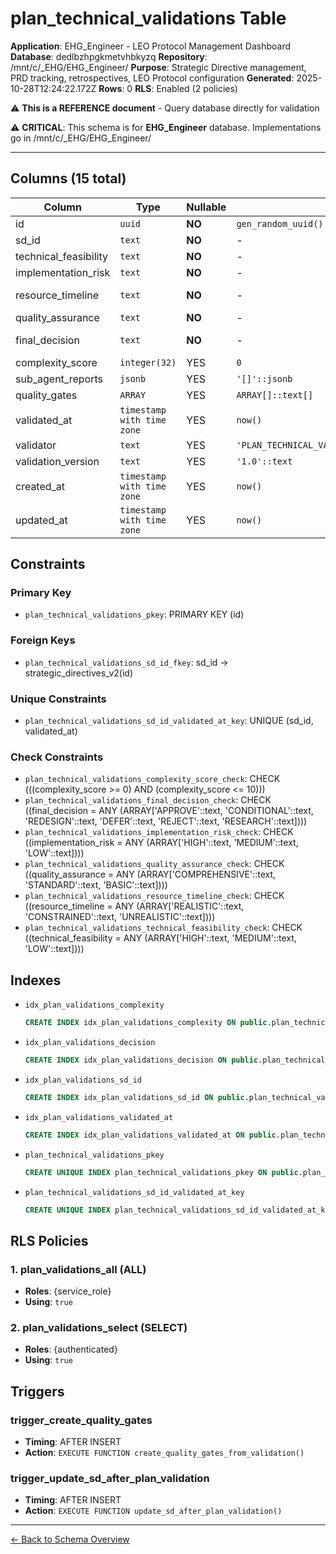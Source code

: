 # plan_technical_validations Table

**Application**: EHG_Engineer - LEO Protocol Management Dashboard
**Database**: dedlbzhpgkmetvhbkyzq
**Repository**: /mnt/c/_EHG/EHG_Engineer/
**Purpose**: Strategic Directive management, PRD tracking, retrospectives, LEO Protocol configuration
**Generated**: 2025-10-28T12:24:22.172Z
**Rows**: 0
**RLS**: Enabled (2 policies)

⚠️ **This is a REFERENCE document** - Query database directly for validation

⚠️ **CRITICAL**: This schema is for **EHG_Engineer** database. Implementations go in /mnt/c/_EHG/EHG_Engineer/

---

## Columns (15 total)

| Column | Type | Nullable | Default | Description |
|--------|------|----------|---------|-------------|
| id | `uuid` | **NO** | `gen_random_uuid()` | - |
| sd_id | `text` | **NO** | - | - |
| technical_feasibility | `text` | **NO** | - | Assessment of technical implementability: HIGH/MEDIUM/LOW |
| implementation_risk | `text` | **NO** | - | Risk level for implementation: HIGH/MEDIUM/LOW |
| resource_timeline | `text` | **NO** | - | Resource availability assessment: REALISTIC/CONSTRAINED/UNREALISTIC |
| quality_assurance | `text` | **NO** | - | QA planning level: COMPREHENSIVE/STANDARD/BASIC |
| final_decision | `text` | **NO** | - | PLAN decision: APPROVE/CONDITIONAL/REDESIGN/DEFER/REJECT/RESEARCH |
| complexity_score | `integer(32)` | YES | `0` | Implementation complexity score (0-10) |
| sub_agent_reports | `jsonb` | YES | `'[]'::jsonb` | JSON array of sub-agent execution results |
| quality_gates | `ARRAY` | YES | `ARRAY[]::text[]` | Array of required quality gates for implementation |
| validated_at | `timestamp with time zone` | YES | `now()` | - |
| validator | `text` | YES | `'PLAN_TECHNICAL_VALIDATION_ORCHESTRATOR_v1.0'::text` | - |
| validation_version | `text` | YES | `'1.0'::text` | - |
| created_at | `timestamp with time zone` | YES | `now()` | - |
| updated_at | `timestamp with time zone` | YES | `now()` | - |

## Constraints

### Primary Key
- `plan_technical_validations_pkey`: PRIMARY KEY (id)

### Foreign Keys
- `plan_technical_validations_sd_id_fkey`: sd_id → strategic_directives_v2(id)

### Unique Constraints
- `plan_technical_validations_sd_id_validated_at_key`: UNIQUE (sd_id, validated_at)

### Check Constraints
- `plan_technical_validations_complexity_score_check`: CHECK (((complexity_score >= 0) AND (complexity_score <= 10)))
- `plan_technical_validations_final_decision_check`: CHECK ((final_decision = ANY (ARRAY['APPROVE'::text, 'CONDITIONAL'::text, 'REDESIGN'::text, 'DEFER'::text, 'REJECT'::text, 'RESEARCH'::text])))
- `plan_technical_validations_implementation_risk_check`: CHECK ((implementation_risk = ANY (ARRAY['HIGH'::text, 'MEDIUM'::text, 'LOW'::text])))
- `plan_technical_validations_quality_assurance_check`: CHECK ((quality_assurance = ANY (ARRAY['COMPREHENSIVE'::text, 'STANDARD'::text, 'BASIC'::text])))
- `plan_technical_validations_resource_timeline_check`: CHECK ((resource_timeline = ANY (ARRAY['REALISTIC'::text, 'CONSTRAINED'::text, 'UNREALISTIC'::text])))
- `plan_technical_validations_technical_feasibility_check`: CHECK ((technical_feasibility = ANY (ARRAY['HIGH'::text, 'MEDIUM'::text, 'LOW'::text])))

## Indexes

- `idx_plan_validations_complexity`
  ```sql
  CREATE INDEX idx_plan_validations_complexity ON public.plan_technical_validations USING btree (complexity_score)
  ```
- `idx_plan_validations_decision`
  ```sql
  CREATE INDEX idx_plan_validations_decision ON public.plan_technical_validations USING btree (final_decision)
  ```
- `idx_plan_validations_sd_id`
  ```sql
  CREATE INDEX idx_plan_validations_sd_id ON public.plan_technical_validations USING btree (sd_id)
  ```
- `idx_plan_validations_validated_at`
  ```sql
  CREATE INDEX idx_plan_validations_validated_at ON public.plan_technical_validations USING btree (validated_at DESC)
  ```
- `plan_technical_validations_pkey`
  ```sql
  CREATE UNIQUE INDEX plan_technical_validations_pkey ON public.plan_technical_validations USING btree (id)
  ```
- `plan_technical_validations_sd_id_validated_at_key`
  ```sql
  CREATE UNIQUE INDEX plan_technical_validations_sd_id_validated_at_key ON public.plan_technical_validations USING btree (sd_id, validated_at)
  ```

## RLS Policies

### 1. plan_validations_all (ALL)

- **Roles**: {service_role}
- **Using**: `true`

### 2. plan_validations_select (SELECT)

- **Roles**: {authenticated}
- **Using**: `true`

## Triggers

### trigger_create_quality_gates

- **Timing**: AFTER INSERT
- **Action**: `EXECUTE FUNCTION create_quality_gates_from_validation()`

### trigger_update_sd_after_plan_validation

- **Timing**: AFTER INSERT
- **Action**: `EXECUTE FUNCTION update_sd_after_plan_validation()`

---

[← Back to Schema Overview](../database-schema-overview.md)
